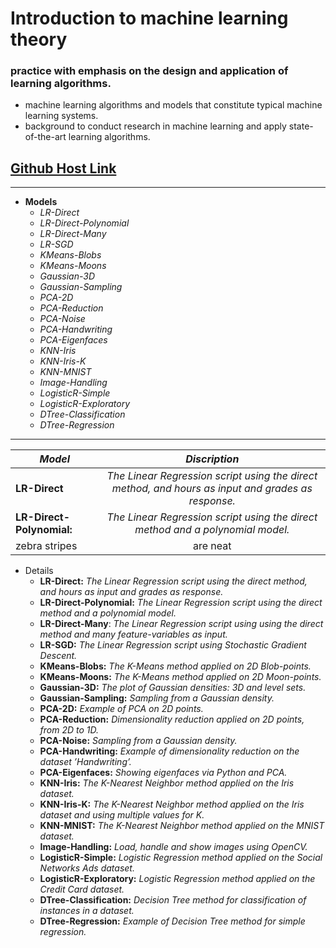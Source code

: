 # Introduction to machine learning theory 
### practice with emphasis on the design and application of learning algorithms. 
- machine learning algorithms and models that constitute typical machine learning systems. 
- background to conduct research in machine learning and apply state-of-the-art learning algorithms.

## [Github Host Link](https://armixz.github.io/just4fun/)


---

- <b>Models</b>
  - <i>LR-Direct</i>
  - <i>LR-Direct-Polynomial</i>
  - <i>LR-Direct-Many</i>
  - <i>LR-SGD</i>
  - <i>KMeans-Blobs</i>
  - <i>KMeans-Moons</i>
  - <i>Gaussian-3D</i>
  - <i>Gaussian-Sampling</i>
  - <i>PCA-2D</i>
  - <i>PCA-Reduction</i>
  - <i>PCA-Noise</i>
  - <i>PCA-Handwriting</i>
  - <i>PCA-Eigenfaces</i>
  - <i>KNN-Iris</i>
  - <i>KNN-Iris-K</i>
  - <i>KNN-MNIST</i>
  - <i>Image-Handling</i>
  - <i>LogisticR-Simple</i>
  - <i>LogisticR-Exploratory</i>
  - <i>DTree-Classification</i>
  - <i>DTree-Regression</i>

---

| <i>Model</i>  | <i>Discription</i> |
| ------------- |:------------------:|
| <b>LR-Direct</b> | <i>The Linear Regression script using the direct method, and hours as input and grades as response.</i> |
| <b>LR-Direct-Polynomial:</b>       | <i>The Linear Regression script using the direct method and a polynomial model.</i>      |
| zebra stripes | are neat      |

- Details
  - <b>LR-Direct:</b> <i>The Linear Regression script using the direct method, and hours as input and grades as response.</i>
  - <b>LR-Direct-Polynomial:</b> <i>The Linear Regression script using the direct method and a polynomial model.</i>
  - <b>LR-Direct-Many</b>: <i>The Linear Regression script using using the direct method and many feature-variables as input.</i>
  - <b>LR-SGD:</b> <i>The Linear Regression script using Stochastic Gradient Descent.</i>
  - <b>KMeans-Blobs:</b> <i>The K-Means method applied on 2D Blob-points.</i>
  - <b>KMeans-Moons:</b> <i>The K-Means method applied on 2D Moon-points.</i>
  - <b>Gaussian-3D:</b> <i>The plot of Gaussian densities: 3D and level sets.</i>
  - <b>Gaussian-Sampling:</b> <i>Sampling from a Gaussian density.</i>
  - <b>PCA-2D:</b> <i>Example of PCA on 2D points.</i>
  - <b>PCA-Reduction:</b> <i>Dimensionality reduction applied on 2D points, from 2D to 1D.</i>
  - <b>PCA-Noise:</b> <i>Sampling from a Gaussian density.</i>
  - <b>PCA-Handwriting:</b> <i>Example of dimensionality reduction on the dataset ’Handwriting’.</i>
  - <b>PCA-Eigenfaces:</b> <i>Showing eigenfaces via Python and PCA.</i>
  - <b>KNN-Iris:</b> <i>The K-Nearest Neighbor method applied on the Iris dataset.</i>
  - <b>KNN-Iris-K:</b> <i>The K-Nearest Neighbor method applied on the Iris dataset and using multiple values for K.</i>
  - <b>KNN-MNIST:</b> <i>The K-Nearest Neighbor method applied on the MNIST dataset.</i>
  - <b>Image-Handling:</b> <i>Load, handle and show images using OpenCV.</i>
  - <b>LogisticR-Simple:</b> <i>Logistic Regression method applied on the Social Networks Ads dataset.</i>
  - <b>LogisticR-Exploratory:</b> <i>Logistic Regression method applied on the Credit Card dataset.</i>
  - <b>DTree-Classification:</b> <i>Decision Tree method for classification of instances in a dataset.</i>
  - <b>DTree-Regression:</b> <i>Example of Decision Tree method for simple regression.</i>